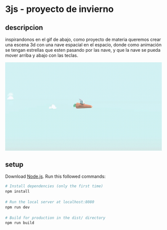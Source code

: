 # 3js - proyecto de invierno

## descripcion

inspirandonos en el gif de abajo, como proyecto de materia queremos crear una escena 3d con una nave espacial en el espacio, donde como animación se tengan estrellas que esten pasando por las nave, y que la nave se pueda mover arriba y abajo con las teclas.

![](https://github.com/sebastiancrossa/3js-winter/blob/main/assets/flying-animation.gif)

## setup

Download [Node.js](https://nodejs.org/en/download/).
Run this followed commands:

```bash
# Install dependencies (only the first time)
npm install

# Run the local server at localhost:8080
npm run dev

# Build for production in the dist/ directory
npm run build
```
